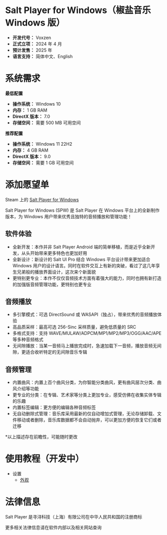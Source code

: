 # Salt Player for Windows（椒盐音乐 Windows 版）

- **开发代号：** Voxzen
- **正式立项：** 2024 年 4 月
- **预计发售：** 2025 年
- **语言支持：** 简体中文、English

# 系统需求

**最低配置**

- **操作系统：** Windows 10
- **内存：** 1 GB RAM
- **DirectX 版本：** 7.0
- **存储空间：** 需要 500 MB 可用空间

**推荐配置**
- **操作系统：** Windows 11 22H2
- **内存：** 4 GB RAM
- **DirectX 版本：** 9.0
- **存储空间：** 需要 1 GB 可用空间

# 添加愿望单

Steam 上的 [Salt Player for Windows](https://store.steampowered.com/app/3009140/Salt_Player_for_Windows/)

Salt Player for Windows (SPW) 是 Salt Player 在 Windows 平台上的全新制作版本，为 Windows 用户带来优秀且独特的音频播放和管理功能！

## 软件体验

- 全新开发：本作并非 Salt Player Android 端的简单移植，而是近乎全新开发，从头开始带来更多特色也更加好用
- 全新设计：新设计的 Salt UI Pro 结合 Windows 平台设计带来更加适合 Windows 用户的设计语言。同时在软件交互上有新的突破，看过了这几年孪生兄弟般的播放界面设计，这次来个新面貌
- 更特别更专业：本作不仅仅音频技术方面有着强大的能力，同时也拥有新打造的加强版音频管理功能，更特别也更专业

## 音频播放

- 多引擎模式：可选 DirectSound 或 WASAPI（独占），带来优秀的音频播放体验
- 高品质采样：最高可选 256-Sinc 采样质量，避免低质量的 SRC
- 多格式支持：支持 WAVE/MULAW/ADPCM/MP1/MP2/MP3/OGG/AAC/APE 等多种音频格式
- 无间隙播放：当某一音频马上播放完成时，急速加载下一音频，播放音频无间隙，更适合收听特定的无间隙音乐专辑

## 音频管理

- 内置曲风：内置上百个曲风分类，为你智能分类曲风，更有曲风层次分类、曲风介绍等功能
- 更专业的分类：在专辑、艺术家等分类上更加专业，感受仿佛在收集实体专辑的乐趣
- 内置标签编辑：更方便的编辑各种音频标签
- 无自动删除式管理：音乐库采用最新的仅自动增加式管理，无论存储卸载、文件移动或者删除，音乐库数据都不会自动抛弃，可以更加方便的恢复它们或者迁移

*以上描述存在前瞻性，可能随时更改

# 使用教程（开发中）

- 设置
  - [外观](https://github.com/Moriafly/SPW/blob/main/tutorials/settings/Appearance.md)

# 法律信息

Salt Player 是寻浔科技（上海）有限公司在中华人民共和国的注册商标

更多相关法律信息请在软件内部以及相关网站查询